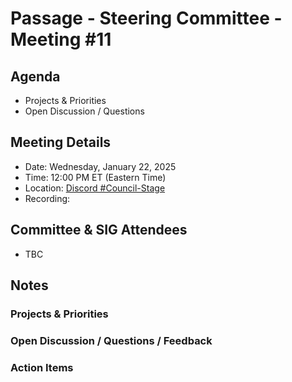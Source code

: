 # Passage - Steering Committee - Meeting #11

## Agenda
- Projects & Priorities
- Open Discussion / Questions

## Meeting Details
- Date: Wednesday, January 22, 2025
- Time: 12:00 PM ET (Eastern Time)
- Location: [Discord #Council-Stage](https://discord.gg/passage)
- Recording: 

## Committee & SIG Attendees
- TBC

##  Notes
### Projects & Priorities

### Open Discussion / Questions / Feedback

### Action Items
